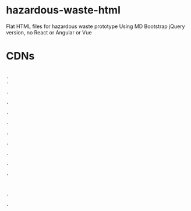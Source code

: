 # hazardous-waste-html
Flat HTML files for hazardous waste prototype
Using MD Bootstrap jQuery version, no React or Angular or Vue

# CDNs
<code>
<!-- Font Awesome -->. 
<link rel="stylesheet" href="https://maxcdn.bootstrapcdn.com/font-awesome/4.7.0/css/font-awesome.min.css">. 
  
<!-- Bootstrap core CSS -->. 
<link href="https://cdnjs.cloudflare.com/ajax/libs/twitter-bootstrap/4.1.3/css/bootstrap.min.css" rel="stylesheet">. 
  
<!-- Material Design Bootstrap -->. 
<link href="https://cdnjs.cloudflare.com/ajax/libs/mdbootstrap/4.5.14/css/mdb.min.css" rel="stylesheet">. 
  
<!-- JQuery -->. 
<script type="text/javascript" src="https://cdnjs.cloudflare.com/ajax/libs/jquery/3.3.1/jquery.min.js"></script>. 
  
<!-- Bootstrap tooltips -->. 
<script type="text/javascript" src="https://cdnjs.cloudflare.com/ajax/libs/popper.js/1.14.4/umd/popper.min.js"></script>. 
  
<!-- Bootstrap core JavaScript -->. 
<script type="text/javascript" src="https://cdnjs.cloudflare.com/ajax/libs/twitter-bootstrap/4.1.3/js/bootstrap.min.js"></script>  
  
<!-- MDB core JavaScript -->. 
<script type="text/javascript" src="https://cdnjs.cloudflare.com/ajax/libs/mdbootstrap/4.5.14/js/mdb.min.js"></script>. 
</code>
